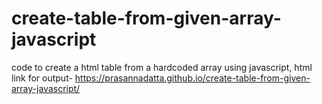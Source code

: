# create-table-from-given-array-javascript
code to create a html table from a hardcoded array using javascript, html
link for output- https://prasannadatta.github.io/create-table-from-given-array-javascript/
